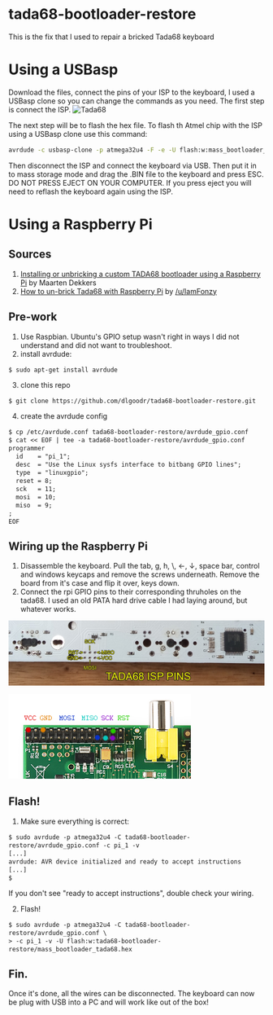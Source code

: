 # tada68-bootloader-restore
This is the fix that I used to repair a bricked Tada68 keyboard

# Using a USBasp
Download the files, connect the pins of your ISP to the keyboard, I used a USBasp clone so you can change the commands as you need. The first step is connect the ISP. ![Tada68](https://rileywilbur.com/projects/tada68.jpg "tada68") 

The next step will be to flash the hex file. To flash th Atmel chip with the ISP using a USBasp clone use this command:

```bash
avrdude -c usbasp-clone -p atmega32u4 -F -e -U flash:w:mass_bootloader_tada68.hex
```
Then disconnect the ISP and connect the keyboard via USB. Then put it in to mass storage mode and drag the .BIN file to the keyboard and press ESC. DO NOT PRESS EJECT ON YOUR COMPUTER. If you press eject you will need to reflash the keyboard again using the ISP.


# Using a Raspberry Pi
## Sources
1. [Installing or unbricking a custom TADA68 bootloader using a Raspberry Pi](https://web.archive.org/web/20170714075038/http://maartendekkers.com/tada68/) by Maarten Dekkers
2. [How to un-brick Tada68 with Raspberry Pi](https://www.reddit.com/r/MechanicalKeyboards/comments/fu7rc0/how_to_unbrick_tada68_with_raspberry_pi/) by [/u/IamFonzy](https://www.reddit.com/user/IamFonzy/)

## Pre-work
1. Use Raspbian.  Ubuntu's GPIO setup wasn't right in ways I did not understand and did not want to troubleshoot.
2. install avrdude:
```
$ sudo apt-get install avrdude
```
3. clone this repo
```
$ git clone https://github.com/dlgoodr/tada68-bootloader-restore.git
```
4. create the avrdude config
```
$ cp /etc/avrdude.conf tada68-bootloader-restore/avrdude_gpio.conf
$ cat << EOF | tee -a tada68-bootloader-restore/avrdude_gpio.conf
programmer
  id    = "pi_1";
  desc  = "Use the Linux sysfs interface to bitbang GPIO lines";
  type  = "linuxgpio";
  reset = 8;
  sck   = 11;
  mosi  = 10;
  miso  = 9;
;
EOF
```

## Wiring up the Raspberry Pi
1. Disassemble the keyboard.  Pull the tab, g, h, \\, ←, ↓, space bar, control and windows keycaps and remove the screws underneath.  Remove the board from it's case and flip it over, keys down.
2. Connect the rpi GPIO pins to their corresponding thruholes on the tada68.  I used an old PATA hard drive cable I had laying around, but whatever works.

![tada68](images/tada68.jpg?raw=true)

![rpi](images/pi.png?raw=true)


## Flash!
1. Make sure everything is correct:
```
$ sudo avrdude -p atmega32u4 -C tada68-bootloader-restore/avrdude_gpio.conf -c pi_1 -v
[...]
avrdude: AVR device initialized and ready to accept instructions
[...]
$ 
```
If you don't see "ready to accept instructions", double check your wiring.

2. Flash!
```
$ sudo avrdude -p atmega32u4 -C tada68-bootloader-restore/avrdude_gpio.conf \
> -c pi_1 -v -U flash:w:tada68-bootloader-restore/mass_bootloader_tada68.hex
```

## Fin.
Once it's done, all the wires can be disconnected. The keyboard can now be plug with USB into a PC and will work like out of the box!
